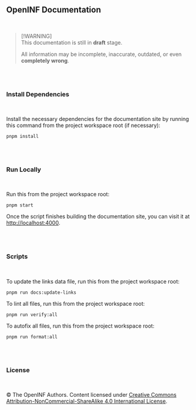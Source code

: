 ## OpenINF Documentation

<br />

> [!WARNING]<br />
> This documentation is still in **draft** stage.
>
> All information may be incomplete, inaccurate, outdated, or even
> **completely wrong**.

<br /><br />

### Install Dependencies

<br />

Install the necessary dependencies for the documentation site by running this
command from the project workspace root (if necessary):

```shell
pnpm install
```

<br /><br />

### Run Locally

<br />

Run this from the project workspace root:

```shell
pnpm start
```

Once the script finishes building the documentation site, you can visit it at
<http://localhost:4000>.

<br /><br />

### Scripts

<br />

To update the links data file, run this from the project workspace root:

```shell
pnpm run docs:update-links
```

To lint all files, run this from the project workspace root:

```shell
pnpm run verify:all
```

To autofix all files, run this from the project workspace root:

```shell
pnpm run format:all
```

<br /><br />

### License

<br />

&copy; The OpenINF Authors. Content licensed under
[Creative Commons Attribution-NonCommercial-ShareAlike 4.0 International License](https://creativecommons.org/licenses/by-nc-sa/4.0/).
